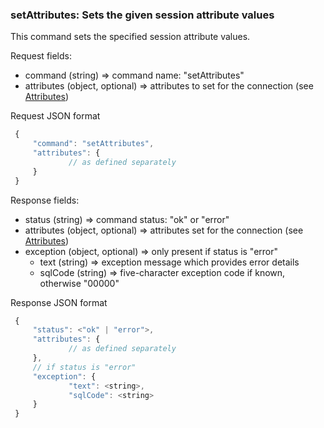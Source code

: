 ### setAttributes: Sets the given session attribute values

This command sets the specified session attribute values.

Request fields:
  * command (string) => command name: "setAttributes"
  * attributes (object, optional) =>  attributes to set for the connection (see [Attributes](../WebsocketAPIV1.md#attributes-session-and-database-properties))

Request JSON format
```javascript
 {
     "command": "setAttributes",
     "attributes": {
             // as defined separately
     }
 }
```

Response fields:
  * status (string) => command status: "ok" or "error"
  * attributes (object, optional) =>  attributes set for the connection (see [Attributes](../WebsocketAPIV1.md#attributes-session-and-database-properties))
  * exception (object, optional) =>  only present if status is "error"
    * text (string) => exception message which provides error details
    * sqlCode (string) => five-character exception code if known, otherwise "00000"

Response JSON format
```javascript
 {
     "status": <"ok" | "error">,
     "attributes": {
             // as defined separately
     },
     // if status is "error"
     "exception": {
             "text": <string>,
             "sqlCode": <string>
     }
 }
```
